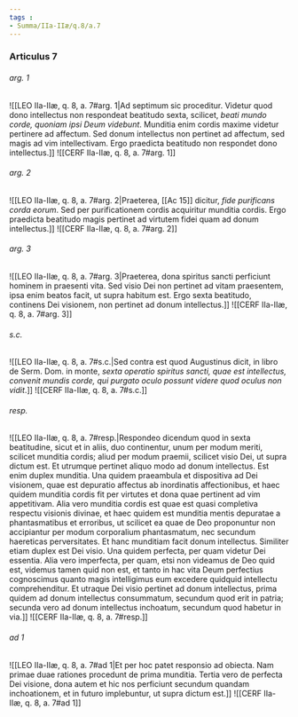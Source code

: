 ```yaml
---
tags : 
- Summa/IIa-IIæ/q.8/a.7
---
```


### Articulus 7

###### arg. 1
![[LEO IIa-IIæ, q. 8, a. 7#arg. 1|Ad septimum sic proceditur. Videtur quod dono intellectus non respondeat beatitudo sexta, scilicet, *beati mundo corde, quoniam ipsi Deum videbunt*. Munditia enim cordis maxime videtur pertinere ad affectum. Sed donum intellectus non pertinet ad affectum, sed magis ad vim intellectivam. Ergo praedicta beatitudo non respondet dono intellectus.]]
![[CERF IIa-IIæ, q. 8, a. 7#arg. 1]]

###### arg. 2
![[LEO IIa-IIæ, q. 8, a. 7#arg. 2|Praeterea, [[Ac 15]] dicitur, *fide purificans corda eorum*. Sed per purificationem cordis acquiritur munditia cordis. Ergo praedicta beatitudo magis pertinet ad virtutem fidei quam ad donum intellectus.]]
![[CERF IIa-IIæ, q. 8, a. 7#arg. 2]]

###### arg. 3
![[LEO IIa-IIæ, q. 8, a. 7#arg. 3|Praeterea, dona spiritus sancti perficiunt hominem in praesenti vita. Sed visio Dei non pertinet ad vitam praesentem, ipsa enim beatos facit, ut supra habitum est. Ergo sexta beatitudo, continens Dei visionem, non pertinet ad donum intellectus.]]
![[CERF IIa-IIæ, q. 8, a. 7#arg. 3]]

###### s.c.
![[LEO IIa-IIæ, q. 8, a. 7#s.c.|Sed contra est quod Augustinus dicit, in libro de Serm. Dom. in monte, *sexta operatio spiritus sancti, quae est intellectus, convenit mundis corde, qui purgato oculo possunt videre quod oculus non vidit*.]]
![[CERF IIa-IIæ, q. 8, a. 7#s.c.]]

###### resp.
![[LEO IIa-IIæ, q. 8, a. 7#resp.|Respondeo dicendum quod in sexta beatitudine, sicut et in aliis, duo continentur, unum per modum meriti, scilicet munditia cordis; aliud per modum praemii, scilicet visio Dei, ut supra dictum est. Et utrumque pertinet aliquo modo ad donum intellectus. Est enim duplex munditia. Una quidem praeambula et dispositiva ad Dei visionem, quae est depuratio affectus ab inordinatis affectionibus, et haec quidem munditia cordis fit per virtutes et dona quae pertinent ad vim appetitivam. Alia vero munditia cordis est quae est quasi completiva respectu visionis divinae, et haec quidem est munditia mentis depuratae a phantasmatibus et erroribus, ut scilicet ea quae de Deo proponuntur non accipiantur per modum corporalium phantasmatum, nec secundum haereticas perversitates. Et hanc munditiam facit donum intellectus. Similiter etiam duplex est Dei visio. Una quidem perfecta, per quam videtur Dei essentia. Alia vero imperfecta, per quam, etsi non videamus de Deo quid est, videmus tamen quid non est, et tanto in hac vita Deum perfectius cognoscimus quanto magis intelligimus eum excedere quidquid intellectu comprehenditur. Et utraque Dei visio pertinet ad donum intellectus, prima quidem ad donum intellectus consummatum, secundum quod erit in patria; secunda vero ad donum intellectus inchoatum, secundum quod habetur in via.]]
![[CERF IIa-IIæ, q. 8, a. 7#resp.]]

###### ad 1
![[LEO IIa-IIæ, q. 8, a. 7#ad 1|Et per hoc patet responsio ad obiecta. Nam primae duae rationes procedunt de prima munditia. Tertia vero de perfecta Dei visione, dona autem et hic nos perficiunt secundum quandam inchoationem, et in futuro implebuntur, ut supra dictum est.]]
![[CERF IIa-IIæ, q. 8, a. 7#ad 1]]

